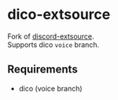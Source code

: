 # dico-extsource
Fork of [discord-extsource](https://github.com/kijk2869/discord-extsource).  
Supports dico `voice` branch.

## Requirements
- dico (voice branch)